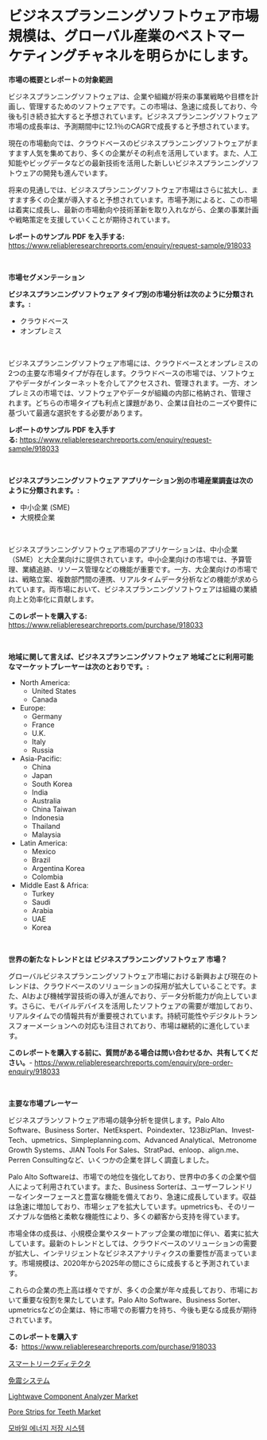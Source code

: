 <p><h1>ビジネスプランニングソフトウェア市場規模は、グローバル産業のベストマーケティングチャネルを明らかにします。</h1></p><p><strong>市場の概要とレポートの対象範囲</strong></p>
<p><p>ビジネスプランニングソフトウェアは、企業や組織が将来の事業戦略や目標を計画し、管理するためのソフトウェアです。この市場は、急速に成長しており、今後も引き続き拡大すると予想されています。ビジネスプランニングソフトウェア市場の成長率は、予測期間中に12.1％のCAGRで成長すると予想されています。</p><p>現在の市場動向では、クラウドベースのビジネスプランニングソフトウェアがますます人気を集めており、多くの企業がその利点を活用しています。また、人工知能やビッグデータなどの最新技術を活用した新しいビジネスプランニングソフトウェアの開発も進んでいます。</p><p>将来の見通しでは、ビジネスプランニングソフトウェア市場はさらに拡大し、ますます多くの企業が導入すると予想されています。市場予測によると、この市場は着実に成長し、最新の市場動向や技術革新を取り入れながら、企業の事業計画や戦略策定を支援していくことが期待されています。</p></p>
<p><strong>レポートのサンプル PDF を入手する:</strong> <a href="https://www.reliableresearchreports.com/enquiry/request-sample/918033">https://www.reliableresearchreports.com/enquiry/request-sample/918033</a></p>
<p>&nbsp;</p>
<p><strong>市場セグメンテーション</strong></p>
<p><strong>ビジネスプランニングソフトウェア タイプ別の市場分析は次のように分類されます。:</strong></p>
<p><ul><li>クラウドベース</li><li>オンプレミス</li></ul></p>
<p>&nbsp;</p>
<p><p>ビジネスプランニングソフトウェア市場には、クラウドベースとオンプレミスの2つの主要な市場タイプが存在します。クラウドベースの市場では、ソフトウェアやデータがインターネットを介してアクセスされ、管理されます。一方、オンプレミスの市場では、ソフトウェアやデータが組織の内部に格納され、管理されます。どちらの市場タイプも利点と課題があり、企業は自社のニーズや要件に基づいて最適な選択をする必要があります。</p></p>
<p><strong>レポートのサンプル PDF を入手する:</strong>&nbsp;<a href="https://www.reliableresearchreports.com/enquiry/request-sample/918033">https://www.reliableresearchreports.com/enquiry/request-sample/918033</a></p>
<p>&nbsp;</p>
<p><strong> ビジネスプランニングソフトウェア アプリケーション別の市場産業調査は次のように分類されます。:</strong></p>
<p><ul><li>中小企業 (SME)</li><li>大規模企業</li></ul></p>
<p>&nbsp;</p>
<p><p>ビジネスプランニングソフトウェア市場のアプリケーションは、中小企業（SME）と大企業向けに提供されています。中小企業向けの市場では、予算管理、業績追跡、リソース管理などの機能が重要です。一方、大企業向けの市場では、戦略立案、複数部門間の連携、リアルタイムデータ分析などの機能が求められています。両市場において、ビジネスプランニングソフトウェアは組織の業績向上と効率化に貢献します。</p></p>
<p><strong>このレポートを購入する:</strong>&nbsp; <a href="https://www.reliableresearchreports.com/purchase/918033">https://www.reliableresearchreports.com/purchase/918033</a></p>
<p>&nbsp;</p>
<p><strong>地域に関して言えば、ビジネスプランニングソフトウェア 地域ごとに利用可能なマーケットプレーヤーは次のとおりです。:</strong></p>
<p><ul>
    <li>
        North America:
        <ul>
            <li>United States</li>
            <li>Canada</li>
        </ul>
    </li>
    <li>
        Europe:
        <ul>
            <li>Germany</li>
            <li>France</li>
            <li>U.K.</li>
            <li>Italy</li>
            <li>Russia</li>
        </ul>
    </li>
    <li>
        Asia-Pacific:
        <ul>
            <li>China</li>
            <li>Japan</li>
            <li>South Korea</li>
            <li>India</li>
            <li>Australia</li>
            <li>China Taiwan</li>
            <li>Indonesia</li>
            <li>Thailand</li>
            <li>Malaysia</li>
        </ul>
    </li>
    <li>
        Latin America:
        <ul>
            <li>Mexico</li>
            <li>Brazil</li>
            <li>Argentina Korea</li>
            <li>Colombia</li>
        </ul>
    </li>
    <li>
        Middle East & Africa:
        <ul>
            <li>Turkey</li>
            <li>Saudi</li>
            <li>Arabia</li>
            <li>UAE</li>
            <li>Korea</li>
        </ul>
    </li>
    </ul></p>
<p>&nbsp;</p>
<p><strong>世界の新たなトレンドとは ビジネスプランニングソフトウェア 市場？</strong></p>
<p><p>グローバルビジネスプランニングソフトウェア市場における新興および現在のトレンドは、クラウドベースのソリューションの採用が拡大していることです。また、AIおよび機械学習技術の導入が進んでおり、データ分析能力が向上しています。さらに、モバイルデバイスを活用したソフトウェアの需要が増加しており、リアルタイムでの情報共有が重要視されています。持続可能性やデジタルトランスフォーメーションへの対応も注目されており、市場は継続的に進化しています。</p></p>
<p><strong>このレポートを購入する前に、質問がある場合は問い合わせるか、共有してください。</strong>- <a href="https://www.reliableresearchreports.com/enquiry/pre-order-enquiry/918033">https://www.reliableresearchreports.com/enquiry/pre-order-enquiry/918033</a></p>
<p>&nbsp;</p>
<p><strong>主要な市場プレーヤー</strong></p>
<p><p>ビジネスプランソフトウェア市場の競争分析を提供します。Palo Alto Software、Business Sorter、NetEkspert、Poindexter、123BizPlan、Invest-Tech、upmetrics、Simpleplanning.com、Advanced Analytical、Metronome Growth Systems、JIAN Tools For Sales、StratPad、enloop、align.me、Perren Consultingなど、いくつかの企業を詳しく調査しました。</p><p>Palo Alto Softwareは、市場での地位を強化しており、世界中の多くの企業や個人によって利用されています。また、Business Sorterは、ユーザーフレンドリーなインターフェースと豊富な機能を備えており、急速に成長しています。収益は急速に増加しており、市場シェアを拡大しています。upmetricsも、そのリーズナブルな価格と柔軟な機能性により、多くの顧客から支持を得ています。</p><p>市場全体の成長は、小規模企業やスタートアップ企業の増加に伴い、着実に拡大しています。最新のトレンドとしては、クラウドベースのソリューションの需要が拡大し、インテリジェントなビジネスアナリティクスの重要性が高まっています。市場規模は、2020年から2025年の間にさらに成長すると予測されています。</p><p>これらの企業の売上高は様々ですが、多くの企業が年々成長しており、市場において重要な役割を果たしています。Palo Alto Software、Business Sorter、upmetricsなどの企業は、特に市場での影響力を持ち、今後も更なる成長が期待されています。</p></p>
<p><strong>このレポートを購入する:</strong>&nbsp;&nbsp;<a href="https://www.reliableresearchreports.com/purchase/918033">https://www.reliableresearchreports.com/purchase/918033</a></p>
<p><p><a href="https://medium.com/@terrellconn_13145/%E3%82%B9%E3%83%9E%E3%83%BC%E3%83%88%E3%83%AA%E3%83%BC%E3%82%AF%E3%83%87%E3%82%A3%E3%83%86%E3%82%AF%E3%82%BF%E3%83%BC%E5%B8%82%E5%A0%B4%E3%83%AC%E3%83%9D%E3%83%BC%E3%83%88%E3%81%AF-%E3%81%93%E3%81%AE%E5%B8%82%E5%A0%B4%E3%81%AE%E6%9C%80%E6%96%B0%E3%81%AE%E3%83%88%E3%83%AC%E3%83%B3%E3%83%89%E3%81%A8%E6%88%90%E9%95%B7%E6%A9%9F%E4%BC%9A%E3%82%92%E6%98%8E%E3%82%89%E3%81%8B%E3%81%AB%E3%81%97%E3%81%BE%E3%81%99-22db1bb7ad64">スマートリークディテクタ</a></p><p><a href="https://medium.com/@terrellconn_13145/seismic-isolation-systems%E5%B8%82%E5%A0%B4%E3%81%AF-2031%E5%B9%B4%E3%81%BE%E3%81%A7%E3%81%AE%E5%B8%82%E5%A0%B4%E3%82%B7%E3%82%A7%E3%82%A2-%E8%A6%8F%E6%A8%A1%E3%81%8A%E3%82%88%E3%81%B3%E4%BA%88%E6%B8%AC%E3%81%AB%E7%84%A6%E7%82%B9%E3%82%92%E5%BD%93%E3%81%A6%E3%81%A6%E3%81%84%E3%81%BE%E3%81%99-3f365617957b">免震システム</a></p><p><a href="https://github.com/cecuraprangm/Market-Research-Report-List-1/blob/main/lightwave-component-analyzer-market.md">Lightwave Component Analyzer Market</a></p><p><a href="https://military-diascia-e68.notion.site/Pore-Strips-for-Teeth-Market-Analysis-Examines-its-Scope-on-Growth-Opportunities-and-Forecasted-Tre-5e0bd5088f2b4fa2a464ba951fae84ec">Pore Strips for Teeth Market</a></p><p><a href="https://medium.com/@ronateganok8lzhvasjs9youd/%EB%AA%A8%EB%B0%94%EC%9D%BC-%EC%97%90%EB%84%88%EC%A7%80-%EC%A0%80%EC%9E%A5-%EC%8B%9C%EC%8A%A4%ED%85%9C-%EC%8B%9C%EC%9E%A5-%EC%84%B1%EA%B3%B5%EC%A0%81%EC%9D%B8-%EB%B9%84%EC%A6%88%EB%8B%88%EC%8A%A4-%EC%A0%84%EB%9E%B5%EC%9D%98-%EC%97%B4%EC%87%A0-2031%EB%85%84%EA%B9%8C%EC%A7%80%EC%9D%98-%EC%98%88%EC%B8%A1-b8cbf901bbd2">모바일 에너지 저장 시스템</a></p></p>